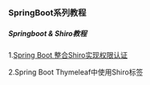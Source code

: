 ### SpringBoot系列教程



##### Springboot & Shiro教程

1.<a href="http://fqcoder.cn/2020/02/29/SpringBoot&Shiro%E5%AE%9E%E7%8E%B0%E7%94%A8%E6%88%B7%E8%AE%A4%E8%AF%81/">Spring Boot 整合Shiro实现权限认证</a>

2.Spring Boot Thymeleaf中使用Shiro标签



